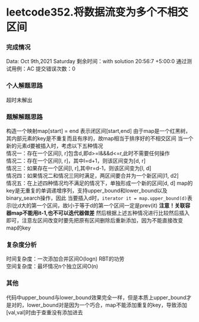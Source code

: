 # leetcode352.将数据流变为多个不相交区间

### 完成情况
Data: Oct 9th,2021 Saturday
剩余时间：with solution 20:56:7 +5:00:0 
通过测试用例：AC
提交错误次数：0

### 个人解题思路
超时未解出

### 题解解题思路
构造一个映射map\[start\] = end 表示闭区间\[start,end\]
由于map是一个红黑树，其内部元素的key是不重复而且有序的，故map相当于排序好的不相交区间
当一个新的元素d要被插入时，考虑以下五种情况  
情况一：存在一个区间[l, r]包含d,即d>=l&&&d<=r,此时不需要任何操作  
情况二：存在一个区间[l, r]，其中l=d+1，则该区间变为[d, r]   
情况三：如果存在一个区间[l, r],其中r=d-1，则该区间变为[l, d]  
情况四：如果情况二和情况三同时满足，两区间要合并为一个新区间[l1, d2]   
情况五：在上述四种情况均不满足的情况下，单独形成一个新的区间[d, d] 
map的key是无重复的单调递增序列，支持upper_bound和lower_bound以及binary_search操作，因此
当要插入d时，`iterator it = map.upper_bound(d)`表示l比d大的第一个区间，故l小于等于d的第一个区间一定是prev(it) **注意！关联容器map不能用it-1,也不可以迭代器做差**
然后根据上述五种情况进行比较然后插入即可，注意左区间改变时要先把原有区间删除后重新添加，因为不能直接改变map的key  

### 复杂度分析
时间复杂度：一次添加合并区间O(logn) RBT的功劳  
空间复杂度：最坏情况n个独立区间O(n)

### 其他
代码中upper_bound与lower_bound效果完全一样，但是本质上upper_bound才是对的，lower_bound对是因为一个巧合，map不能添加重复的key，导致添加\[val,val\]时由于查重没有添加进去

